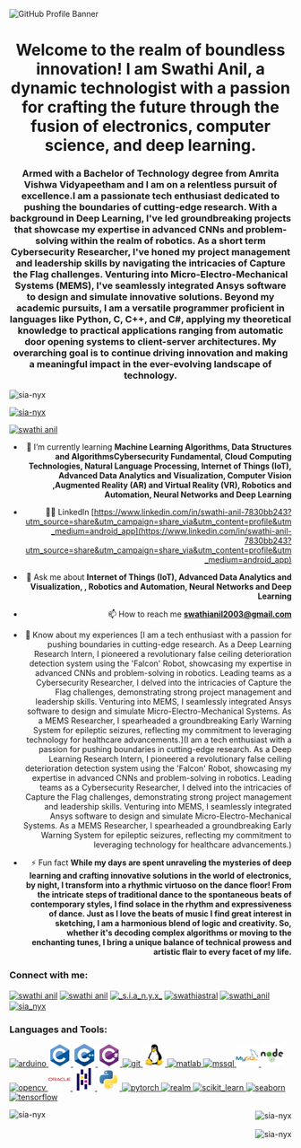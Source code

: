 ![GitHub Profile Banner](https://www.gifcen.com/wp-content/uploads/2022/07/discord-banner-gif-7.gif)
<h1 align="center">Welcome to the realm of boundless innovation! I am Swathi Anil, a dynamic technologist with a passion for crafting the future through the fusion of electronics, computer science, and deep learning.</h1>
<h3 align="center">Armed with a Bachelor of Technology degree from Amrita Vishwa Vidyapeetham and I am on a relentless pursuit of excellence.I am a passionate tech enthusiast dedicated to pushing the boundaries of cutting-edge research. With a background in Deep Learning, I've led groundbreaking projects that showcase my expertise in advanced CNNs and problem-solving within the realm of robotics. As a short term Cybersecurity Researcher, I've honed my project management and leadership skills by navigating the intricacies of Capture the Flag challenges. Venturing into Micro-Electro-Mechanical Systems (MEMS), I've seamlessly integrated Ansys software to design and simulate innovative solutions. Beyond my academic pursuits, I am a versatile programmer proficient in languages like Python, C, C++, and C#, applying my theoretical knowledge to practical applications ranging from automatic door opening systems to client-server architectures. My overarching goal is to continue driving innovation and making a meaningful impact in the ever-evolving landscape of technology.</h3>

<imag align="right" alt="Coding" width="400" scr="https://th.bing.com/th/id/R.14ae53b8d112e02b22d0f2bff7f4f7a8?rik=uarqANaeKB5%2fdg&riu=http%3a%2f%2fi.imgur.com%2fYr32yur.gif&ehk=kzLZtjbPT80GtQ%2bGrH5dL%2fwmblkB2dpPg8lqELfiN3Q%3d&risl=1&pid=ImgRaw&r=0">

<p align="left"> <img src="https://komarev.com/ghpvc/?username=sia-nyx&label=Profile%20views&color=0e75b6&style=flat" alt="sia-nyx" /> </p>

<p align="left"> <a href="https://github.com/ryo-ma/github-profile-trophy"><img src="https://github-profile-trophy.vercel.app/?username=sia-nyx" alt="sia-nyx" /></a> </p>

<p align="left"> <a href="https://twitter.com/swathi anil" target="blank"><img src="https://img.shields.io/twitter/follow/swathi anil?logo=twitter&style=for-the-badge" alt="swathi anil" /></a> </p>

- 🌱 I’m currently learning **Machine Learning Algorithms, Data Structures and AlgorithmsCybersecurity Fundamental, Cloud Computing Technologies, Natural Language Processing, Internet of Things (IoT), Advanced Data Analytics and Visualization, Computer Vision ,Augmented Reality (AR) and Virtual Reality (VR), Robotics and Automation, Neural Networks and Deep Learning**

- 👨‍💻 Linkedln [https://www.linkedin.com/in/swathi-anil-7830bb243?utm_source=share&utm_campaign=share_via&utm_content=profile&utm_medium=android_app](https://www.linkedin.com/in/swathi-anil-7830bb243?utm_source=share&utm_campaign=share_via&utm_content=profile&utm_medium=android_app)

- 💬 Ask me about **Internet of Things (IoT), Advanced Data Analytics and Visualization, , Robotics and Automation, Neural Networks and Deep Learning**

- 📫 How to reach me **swathianil2003@gmail.com**

- 📄 Know about my experiences [I am a tech enthusiast with a passion for pushing boundaries in cutting-edge research. As a Deep Learning Research Intern, I pioneered a revolutionary false ceiling deterioration detection system using the 'Falcon' Robot, showcasing my expertise in advanced CNNs and problem-solving in robotics. Leading teams as a Cybersecurity Researcher, I delved into the intricacies of Capture the Flag challenges, demonstrating strong project management and leadership skills. Venturing into MEMS, I seamlessly integrated Ansys software to design and simulate Micro-Electro-Mechanical Systems. As a MEMS Researcher, I spearheaded a groundbreaking Early Warning System for epileptic seizures, reflecting my commitment to leveraging technology for healthcare advancements.](I am a tech enthusiast with a passion for pushing boundaries in cutting-edge research. As a Deep Learning Research Intern, I pioneered a revolutionary false ceiling deterioration detection system using the 'Falcon' Robot, showcasing my expertise in advanced CNNs and problem-solving in robotics. Leading teams as a Cybersecurity Researcher, I delved into the intricacies of Capture the Flag challenges, demonstrating strong project management and leadership skills. Venturing into MEMS, I seamlessly integrated Ansys software to design and simulate Micro-Electro-Mechanical Systems. As a MEMS Researcher, I spearheaded a groundbreaking Early Warning System for epileptic seizures, reflecting my commitment to leveraging technology for healthcare advancements.)

- ⚡ Fun fact **While my days are spent unraveling the mysteries of deep learning and crafting innovative solutions in the world of electronics, by night, I transform into a rhythmic virtuoso on the dance floor! From the intricate steps of traditional dance to the spontaneous beats of contemporary styles, I find solace in the rhythm and expressiveness of dance. Just as I love the beats of music I find great interest in sketching, I am a harmonious blend of logic and creativity. So, whether it's decoding complex algorithms or moving to the enchanting tunes, I bring a unique balance of technical prowess and artistic flair to every facet of my life.**

<h3 align="left">Connect with me:</h3>
<p align="left">
<a href="https://twitter.com/swathi anil" target="blank"><img align="center" src="https://raw.githubusercontent.com/rahuldkjain/github-profile-readme-generator/master/src/images/icons/Social/twitter.svg" alt="swathi anil" height="30" width="40" /></a>
<a href="https://linkedin.com/in/swathi anil" target="blank"><img align="center" src="https://raw.githubusercontent.com/rahuldkjain/github-profile-readme-generator/master/src/images/icons/Social/linked-in-alt.svg" alt="swathi anil" height="30" width="40" /></a>
<a href="https://instagram.com/_s.i.a_n.y.x_" target="blank"><img align="center" src="https://raw.githubusercontent.com/rahuldkjain/github-profile-readme-generator/master/src/images/icons/Social/instagram.svg" alt="_s.i.a_n.y.x_" height="30" width="40" /></a>
<a href="https://www.hackerrank.com/swathiastral" target="blank"><img align="center" src="https://raw.githubusercontent.com/rahuldkjain/github-profile-readme-generator/master/src/images/icons/Social/hackerrank.svg" alt="swathiastral" height="30" width="40" /></a>
<a href="https://codeforces.com/profile/swathi_anil" target="blank"><img align="center" src="https://raw.githubusercontent.com/rahuldkjain/github-profile-readme-generator/master/src/images/icons/Social/codeforces.svg" alt="swathi_anil" height="30" width="40" /></a>
<a href="https://discord.gg/sia_nyx" target="blank"><img align="center" src="https://raw.githubusercontent.com/rahuldkjain/github-profile-readme-generator/master/src/images/icons/Social/discord.svg" alt="sia_nyx" height="30" width="40" /></a>
</p>

<h3 align="left">Languages and Tools:</h3>
<p align="left"> <a href="https://www.arduino.cc/" target="_blank" rel="noreferrer"> <img src="https://cdn.worldvectorlogo.com/logos/arduino-1.svg" alt="arduino" width="40" height="40"/> </a> <a href="https://www.cprogramming.com/" target="_blank" rel="noreferrer"> <img src="https://raw.githubusercontent.com/devicons/devicon/master/icons/c/c-original.svg" alt="c" width="40" height="40"/> </a> <a href="https://www.w3schools.com/cpp/" target="_blank" rel="noreferrer"> <img src="https://raw.githubusercontent.com/devicons/devicon/master/icons/cplusplus/cplusplus-original.svg" alt="cplusplus" width="40" height="40"/> </a> <a href="https://www.w3schools.com/cs/" target="_blank" rel="noreferrer"> <img src="https://raw.githubusercontent.com/devicons/devicon/master/icons/csharp/csharp-original.svg" alt="csharp" width="40" height="40"/> </a> <a href="https://git-scm.com/" target="_blank" rel="noreferrer"> <img src="https://www.vectorlogo.zone/logos/git-scm/git-scm-icon.svg" alt="git" width="40" height="40"/> </a> <a href="https://www.linux.org/" target="_blank" rel="noreferrer"> <img src="https://raw.githubusercontent.com/devicons/devicon/master/icons/linux/linux-original.svg" alt="linux" width="40" height="40"/> </a> <a href="https://www.mathworks.com/" target="_blank" rel="noreferrer"> <img src="https://upload.wikimedia.org/wikipedia/commons/2/21/Matlab_Logo.png" alt="matlab" width="40" height="40"/> </a> <a href="https://www.microsoft.com/en-us/sql-server" target="_blank" rel="noreferrer"> <img src="https://www.svgrepo.com/show/303229/microsoft-sql-server-logo.svg" alt="mssql" width="40" height="40"/> </a> <a href="https://www.mysql.com/" target="_blank" rel="noreferrer"> <img src="https://raw.githubusercontent.com/devicons/devicon/master/icons/mysql/mysql-original-wordmark.svg" alt="mysql" width="40" height="40"/> </a> <a href="https://nodejs.org" target="_blank" rel="noreferrer"> <img src="https://raw.githubusercontent.com/devicons/devicon/master/icons/nodejs/nodejs-original-wordmark.svg" alt="nodejs" width="40" height="40"/> </a> <a href="https://opencv.org/" target="_blank" rel="noreferrer"> <img src="https://www.vectorlogo.zone/logos/opencv/opencv-icon.svg" alt="opencv" width="40" height="40"/> </a> <a href="https://www.oracle.com/" target="_blank" rel="noreferrer"> <img src="https://raw.githubusercontent.com/devicons/devicon/master/icons/oracle/oracle-original.svg" alt="oracle" width="40" height="40"/> </a> <a href="https://pandas.pydata.org/" target="_blank" rel="noreferrer"> <img src="https://raw.githubusercontent.com/devicons/devicon/2ae2a900d2f041da66e950e4d48052658d850630/icons/pandas/pandas-original.svg" alt="pandas" width="40" height="40"/> </a> <a href="https://www.python.org" target="_blank" rel="noreferrer"> <img src="https://raw.githubusercontent.com/devicons/devicon/master/icons/python/python-original.svg" alt="python" width="40" height="40"/> </a> <a href="https://pytorch.org/" target="_blank" rel="noreferrer"> <img src="https://www.vectorlogo.zone/logos/pytorch/pytorch-icon.svg" alt="pytorch" width="40" height="40"/> </a> <a href="https://realm.io/" target="_blank" rel="noreferrer"> <img src="https://raw.githubusercontent.com/bestofjs/bestofjs-webui/8665e8c267a0215f3159df28b33c365198101df5/public/logos/realm.svg" alt="realm" width="40" height="40"/> </a> <a href="https://scikit-learn.org/" target="_blank" rel="noreferrer"> <img src="https://upload.wikimedia.org/wikipedia/commons/0/05/Scikit_learn_logo_small.svg" alt="scikit_learn" width="40" height="40"/> </a> <a href="https://seaborn.pydata.org/" target="_blank" rel="noreferrer"> <img src="https://seaborn.pydata.org/_images/logo-mark-lightbg.svg" alt="seaborn" width="40" height="40"/> </a> <a href="https://www.tensorflow.org" target="_blank" rel="noreferrer"> <img src="https://www.vectorlogo.zone/logos/tensorflow/tensorflow-icon.svg" alt="tensorflow" width="40" height="40"/> </a> </p>

<p><img align="left" src="https://github-readme-stats.vercel.app/api/top-langs?username=sia-nyx&show_icons=true&locale=en&layout=compact" alt="sia-nyx" /></p>

<p>&nbsp;<img align="center" src="https://github-readme-stats.vercel.app/api?username=sia-nyx&show_icons=true&locale=en" alt="sia-nyx" /></p>

<p><img align="center" src="https://github-readme-streak-stats.herokuapp.com/?user=sia-nyx&" alt="sia-nyx" /></p>
